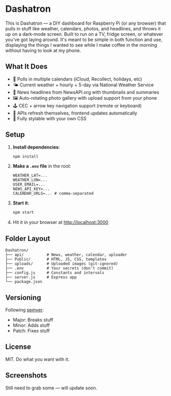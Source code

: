 # Dashatron

This is Dashatron — a DIY dashboard for Raspberry Pi (or any browser) that pulls in stuff like weather, calendars, photos, and headlines, and throws it up on a dark-mode screen. Built to run on a TV, fridge screen, or whatever you’ve got laying around. It's meant to be simple in both function and use, displaying the  things I wanted to see while I make coffee in the morning without having to look at my phone. 

## What It Does

- 📅 Pulls in multiple calendars (iCloud, Recollect, holidays, etc)
- 🌤️ Current weather + hourly + 5-day via National Weather Service
- 📰 News headlines from NewsAPI.org with thumbnails and summaries
- 🖼️ Auto-rotating photo gallery with upload support from your phone
- 🕹️ CEC + arrow key navigation support (remote or keyboard)
- 🔁 APIs refresh themselves, frontend updates automatically
- 🎨 Fully stylable with your own CSS

## Setup

1. **Install dependencies**:
   ```bash
   npm install
   ```

2. **Make a `.env` file** in the root:
   ```env
   WEATHER_LAT=...
   WEATHER_LON=...
   USER_EMAIL=...
   NEWS_API_KEY=...
   CALENDAR_URLS=... # comma-separated
   ```

3. **Start it**:
   ```bash
   npm start
   ```

4. Hit it in your browser at [http://localhost:3000](http://localhost:3000)

## Folder Layout

```
Dashatron/
├── api/          # News, weather, calendar, uploader
├── Public/       # HTML, JS, CSS, templates
├── uploads/      # Uploaded images (git-ignored)
├── .env          # Your secrets (don't commit)
├── config.js     # Constants and intervals
├── server.js     # Express app
└── package.json
```

## Versioning

Following [semver](https://semver.org/):
- Major: Breaks stuff
- Minor: Adds stuff
- Patch: Fixes stuff

## License

MIT. Do what you want with it.

## Screenshots

Still need to grab some — will update soon.